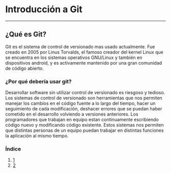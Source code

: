 # Introducción a Git
---

## ¿Qué es Git?
Git es el sistema de control de versionado mas usado actualmente. Fue creado en 2005 por Linus Torvalds, el famoso creador del kernel Linux que se encuentra en los sistemas operativos GNU/Linux y también en dispositivos android, y es activamente mantenido por una gran comunidad de código abierto.

### ¿Por qué debería usar git?
Desarrollar software sin utilizar control de versionado es riesgoso y tedioso. Los sistemas de control de versionado son herramientas que nos permiten manejar los cambios en el código fuente a lo largo del tiempo, hacer un seguimiento de cada modificación, deshacer errores que se puedan haber cometido en el desarrollo volviendo a versiones anteriores.
Los programadores que trabajan en equipo estan continuamente escribiendo código nuevo y modificando código existente. Estos sistemas nos permiten que distintas personas de un equipo puedan trabajar en distintas funciones la aplicación al mismo tiempo.

### Índice
1. [1](instalacion)
2. [2](comandos-basicos)

[0]: index
[1]: instalacion
[2]: comandos-basicos
